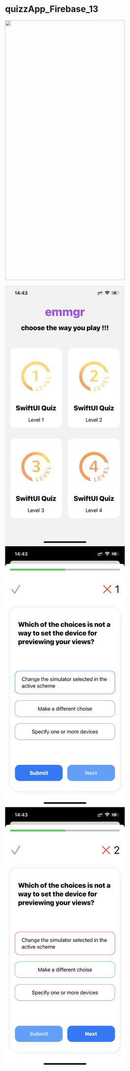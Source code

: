 # quizzApp_Firebase_13


<img src="https://media.giphy.com/media/HfJ23HnuhfaUrPJ05c/giphy.gif" width="390" height="844"/>  




<img src="/light1.PNG" width="390" height="844"/>  <img src="/light2.PNG" width="390" height="844"/>
<img src="/light3.PNG" width="390" height="844"/>
